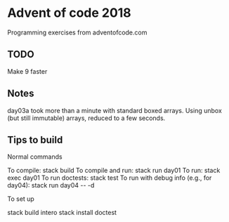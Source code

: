 # Advent of code 2018

Programming exercises from adventofcode.com

## TODO

Make 9 faster

## Notes

day03a took more than a minute with standard boxed arrays. Using unbox (but still immutable) arrays,
reduced to a few seconds.

## Tips to build

Normal commands

To compile: stack build
To compile and run: stack run day01
To run: stack exec day01
To run doctests: stack test
To run with debug info (e.g., for day04): stack run day04 -- -d

To set up

stack build intero
stack install doctest
